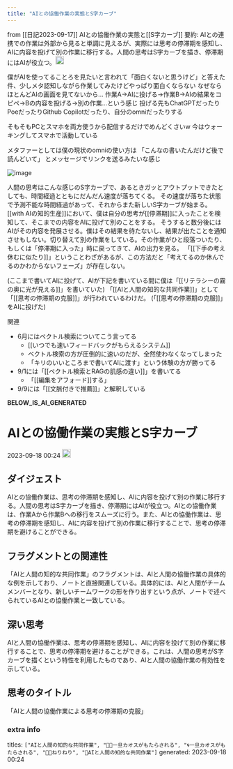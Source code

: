 ```yaml
---
title: "AIとの協働作業の実態とS字カーブ"
---
```


from [[日記2023-09-17]]
AIとの協働作業の実態と[[S字カーブ]]
要約: AIとの連携での作業は外部から見ると単調に見えるが、実際には思考の停滞期を感知し、AIに内容を投げて別の作業に移行する。人間の思考はS字カーブを描き、停滞期にはAIが役立つ。<img src='https://scrapbox.io/api/pages/nishio/gpt/icon' alt='gpt.icon' height="19.5"/>

僕がAIを使ってることろを見たいと言われて「面白くないと思うけど」と答えた件、少しメタ認知しながら作業してみたけどやっぱり面白くならない
なぜならほとんどAIの画面を見てないから…
作業A→AIに投げる→作業B→AIの結果をコピペ→Bの内容を投げる→別の作業…という感じ
投げる先もChatGPTだったりPoeだったりGithub Copilotだったり、自分のomniだったりする

そもそもPCとスマホを両方使うから配信するだけでめんどくさいw
今はウォーキングしてスマホで活動している

メタファーとしては僕の現状のomniの使い方は
「こんなの書いたんだけど後で読んどいて」
とメッセージでリンクを送るみたいな感じ

![image](https://gyazo.com/44a197b7c56507463c2adfa40655516d/thumb/1000)

人間の思考はこんな感じのS字カーブで、あるときガッとアウトプットできたとしても、時間経過とともにだんだん速度が落ちてくる。
その速度が落ちた状態で予測不能な時間経過があって、それからまた新しいS字カーブが始まる。
[[with AIの知的生産]]において、僕は自分の思考が[[停滞期]]に入ったことを検知して、そこまでの内容をAIに投げて別のことをする。
そうすると数分後にはAIがその内容を発展させる。僕はその結果を待たないし、結果が出たことを通知させもしない。切り替えて別の作業をしている。その作業がひと段落ついたり、もしくは「停滞期に入った」時に戻ってきて、AIの出力を見る。
「[[下手の考え休むに似たり]]」ということわざがあるが、この方法だと「考えてるのか休んでるのかわからないフェーズ」が存在しない。

(ここまで書いてAIに投げて、AIが下記を書いている間に僕は「[[リテラシーの霧の奥に光が見える]]」を書いていた)
「[[AIと人間の知的な共同作業]]」として「[[思考の停滞期の克服]]」が行われているわけだ。
(「[[思考の停滞期の克服]]」をAIに投げた)

関連
- 6月にはベクトル検索についてこう言ってる
    - [[いつでも速いフィードバックがもらえるシステム]]
    - ベクトル検索の方が圧倒的に速いのだが、全然使わなくなってしまった
    - 「キリのいいところまで書いてAIに渡す」という体験の方が勝ってる
- 9/1には「[[ベクトル検索とRAGの肌感の違い]]」を書いてる
    - 「[[編集をアフォード]]する」
- 9/9には「[[文脈付きで推薦]]」と解釈している

__BELOW_IS_AI_GENERATED__
# AIとの協働作業の実態とS字カーブ
 2023-09-18 00:24 <img src='https://scrapbox.io/api/pages/nishio/omni/icon' alt='omni.icon' height="19.5"/>
## ダイジェスト
AIとの協働作業は、思考の停滞期を感知し、AIに内容を投げて別の作業に移行する。人間の思考はS字カーブを描き、停滞期にはAIが役立つ。AIとの協働作業は、作業Aから作業Bへの移行をスムーズに行う。また、AIとの協働作業は、思考の停滞期を感知し、AIに内容を投げて別の作業に移行することで、思考の停滞期を避けることができる。

## フラグメントとの関連性
「AIと人間の知的な共同作業」のフラグメントは、AIと人間の協働作業の具体的な例を示しており、ノートと直接関連している。具体的には、AIと人間がチームメンバーとなり、新しいチームワークの形を作り出すという点が、ノートで述べられているAIとの協働作業と一致している。

## 深い思考
AIと人間の協働作業は、思考の停滞期を感知し、AIに内容を投げて別の作業に移行することで、思考の停滞期を避けることができる。これは、人間の思考がS字カーブを描くという特性を利用したものであり、AIと人間の協働作業の有効性を示している。

## 思考のタイトル
「AIと人間の協働作業による思考の停滞期の克服」

### extra info
titles: `["AIと人間の知的な共同作業", "🤖🔁一旦カオスがもたらされる", "🌀一旦カオスがもたらされる", "🤖🔁ねりねり", "🤖AIと人間の知的な共同作業"]`
generated: 2023-09-18 00:24